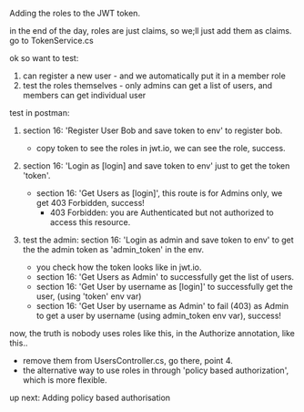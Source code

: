 Adding the roles to the JWT token.

in the end of the day, roles are just claims, so we;ll just add them as claims.
go to TokenService.cs

ok so want to test:
1. can register a new user - and we automatically put it in a member role
2. test the roles themselves - only admins can get a list of users, and members can get individual user

test in postman:
1. section 16: 'Register User Bob and save token to env' to register bob.
    * copy token to see the roles in jwt.io, we can see the role, success.

2. section 16: 'Login as [login] and save token to env' just to get the token 'token'.
    * section 16: 'Get Users as [login]', this route is for Admins only, we get 403 Forbidden, success!
        * 403 Forbidden: you are Authenticated but not authorized to access this resource.
3. test the admin: section 16: 'Login as admin and save token to env' to get the the admin token as 'admin_token' in the env.
    * you check how the token looks like in jwt.io.
    * section 16: 'Get Users as Admin' to successfully get the list of users.
    * section 16: 'Get User by username as [login]' to successfully get the user, (using 'token' env var)
    * section 16: 'Get User by username as Admin' to fail (403) as Admin to get a user by username (using admin_token env var), success!

now, the truth is nobody uses roles like this, in the Authorize annotation, like this..
* remove them from UsersController.cs, go there, point 4.
* the alternative way to use roles in through 'policy based authorization', which is more flexible.

up next: Adding policy based authorisation

    

